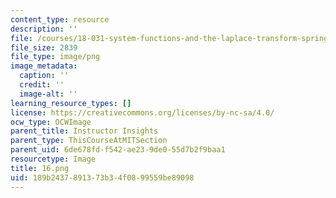 ```yaml
---
content_type: resource
description: ''
file: /courses/18-031-system-functions-and-the-laplace-transform-spring-2019/189b2437891373b34f0899559be89098_16.png
file_size: 2839
file_type: image/png
image_metadata:
  caption: ''
  credit: ''
  image-alt: ''
learning_resource_types: []
license: https://creativecommons.org/licenses/by-nc-sa/4.0/
ocw_type: OCWImage
parent_title: Instructor Insights
parent_type: ThisCourseAtMITSection
parent_uid: 6de678fd-f542-ae23-9de0-55d7b2f9baa1
resourcetype: Image
title: 16.png
uid: 189b2437-8913-73b3-4f08-99559be89098
---
```


